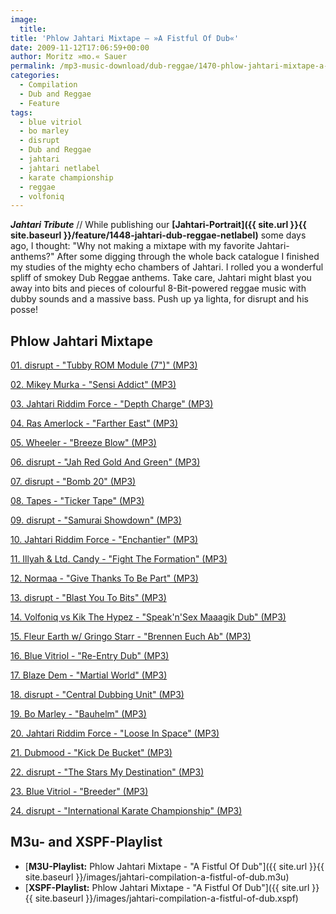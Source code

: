 ```yaml
---
image:
  title: 
title: 'Phlow Jahtari Mixtape – »A Fistful Of Dub«'
date: 2009-11-12T17:06:59+00:00
author: Moritz »mo.« Sauer
permalink: /mp3-music-download/dub-reggae/1470-phlow-jahtari-mixtape-a-fistful-of-dub
categories:
  - Compilation
  - Dub and Reggae
  - Feature
tags:
  - blue vitriol
  - bo marley
  - disrupt
  - Dub and Reggae
  - jahtari
  - jahtari netlabel
  - karate championship
  - reggae
  - volfoniq
---
```

***Jahtari Tribute*** // While publishing our **[Jahtari-Portrait]({{ site.url }}{{ site.baseurl }}/feature/1448-jahtari-dub-reggae-netlabel)** some days ago, I thought: "Why not making a mixtape with my favorite Jahtari-anthems?" After some digging through the whole back catalogue I finished my studies of the mighty echo chambers of Jahtari. I rolled you a wonderful spliff of smokey Dub Reggae anthems. Take care, Jahtari might blast you away into bits and pieces of colourful 8-Bit-powered reggae music with dubby sounds and a massive bass. Push up ya lighta, for disrupt and his posse!

<!--more-->

<!--adsense-->

## Phlow Jahtari Mixtape

[01. disrupt - "Tubby ROM Module (7")" (MP3)](http://www.archive.org/download/JTRNET03/JTRNET03-02-disrupt-Tubby_ROM_Module.mp3 "Free MP3 Reggae Download Tubby ROM Module (7)")
  
[02. Mikey Murka - "Sensi Addict" (MP3)](http://www.archive.org/download/JTRNET08/JTRNET08-01-Mikey_Murka_-_Sensi_Addict.mp3 "Free MP3 Reggae Download Sensi Addict")
  
[03. Jahtari Riddim Force - "Depth Charge" (MP3)](http://www.archive.org/download/JTRNET15/JTRNET15_B_Jahtari_Riddim_Force_-_Depth_Charge.mp3 "Free MP3 Reggae Download Depth Charge")
  
[04. Ras Amerlock - "Farther East" (MP3)](http://www.archive.org/download/JTREP04/JTREP04_01_Ras_Amerlock_avec_Baba_Jan_I_-_Farther_East.mp3 "Free MP3 Reggae Download Farther East")
  
[05. Wheeler - "Breeze Blow" (MP3)](http://www.archive.org/download/jtrnet18Wheeler-BreezeBlow/JTRNET18_A_Wheeler_-_Breeze_Blow.mp3 "Free MP3 Reggae Download Breeze Blow")
  
[06. disrupt - "Jah Red Gold And Green" (MP3)](http://www.archive.org/download/JTREP02/JTREP02-01-disrupt-JahRedGoldAndGreen.mp3 "Free MP3 Reggae Download Jah Red Gold And Green")
  
[07. disrupt - "Bomb 20" (MP3)](http://www.archive.org/download/JTREP01/JTREP01-disrupt-3-Bomb20.mp3 "Free MP3 Reggae Download Bomb 20")
  
[08. Tapes - "Ticker Tape" (MP3)](http://www.archive.org/download/JTREP06/Jtrep06_02_tickerTape.mp3 "Free MP3 Reggae Download Ticker Tape")
  
[09. disrupt - "Samurai Showdown" (MP3)](http://www.archive.org/download/JTRNET16/JTRNET16_A_disrupt_-_Samurai_Showdown.mp3 "Free MP3 Reggae Download Samurai Showdown")
  
[10. Jahtari Riddim Force - "Enchantier" (MP3)](http://www.archive.org/download/JTRNET13/JTRNET13_A_Jahtari_Riddim_Force_-_Enchantier.mp3 "Free MP3 Reggae Download Enchantier")
  
[11. Illyah & Ltd. Candy - "Fight The Formation" (MP3)](http://www.archive.org/download/JTRNET12/JTRNET12_A_Illyah_Ltd_Candy_-_Fight_The_Formation.mp3 "Free MP3 Reggae Download Fight The Formation")
  
[12. Normaa - "Give Thanks To Be Part" (MP3)](http://www.archive.org/download/JTRNET11/JTRNET11-02-Normaa_-_Give_Thanks_To_Be_Part.mp3 "Free MP3 Reggae Download Give Thanks To Be Part")
  
[13. disrupt - "Blast You To Bits" (MP3)](http://www.jahtari.org/music/sounds/Net7inch/JTR_NET10/A_disrupt_-_Blast_You_To_Bits.mp3 "Free MP3 Reggae Download Blast You To Bits")
  
[14. Volfoniq vs Kik The Hypez - "Speak'n'Sex Maaagik Dub" (MP3)](http://www.archive.org/download/JTRNET07/JTRNET07-03-Volfoniq_vs_Kik_The_Hypez_-_Speak_n_Sex_Maaagik_Dub.mp3 "Free MP3 Reggae Download Speak'n'Sex Maaagik Dub")
  
[15. Fleur Earth w/ Gringo Starr - "Brennen Euch Ab" (MP3)](http://www.archive.org/download/JTRNET14/JTRNET14_A_Fleur_Earth_Gringo_Starr_-_Brennen_Euch_Ab.mp3 "Free MP3 Reggae Download Brennen Euch Ab")
  
[16. Blue Vitriol - "Re-Entry Dub" (MP3)](http://www.archive.org/download/JTREP03/JTREP03_05_Blue_Vitriol_-_Re-Entry_Dub.mp3 "Free MP3 Reggae Download Re-Entry Dub")
  
[17. Blaze Dem - "Martial World" (MP3)](http://www.archive.org/download/JTRNET05/JTRNET05-A-Blaze_Dem_-_Martial_World.mp3 "Free MP3 Reggae Download Martial World")
  
[18. disrupt - "Central Dubbing Unit" (MP3)](http://www.archive.org/download/JTRNET04/JTRNET04-01-disrupt-Central_Dubbing_Unit.mp3 "Free MP3 Reggae Download Central Dubbing Unit")
  
[19. Bo Marley - "Bauhelm" (MP3)](http://www.archive.org/download/JTRNET06/JTRNET06-01-Bo_Marley-Bauhelm.mp3 "Free MP3 Reggae Download Bauhelm")
  
[20. Jahtari Riddim Force - "Loose In Space" (MP3)](http://www.archive.org/download/JTRNET02/JTRNET02-01-Jahtari_Riddim_Force-Loose_In_Space.mp3 "Free MP3 Reggae Download Loose In Space")
  
[21. Dubmood - "Kick De Bucket" (MP3)](http://www.archive.org/download/JTREP05/02_Dubmood_-_Kick_De_Bucket.mp3 "Free MP3 Reggae Download Kick De Bucket")
  
[22. disrupt - "The Stars My Destination" (MP3)](http://www.archive.org/download/JTRNET02/JTRNET02-02-disrupt-The_Stars_My_Destination.mp3 "Free MP3 Reggae Download The Stars My Destination")
  
[23. Blue Vitriol - "Breeder" (MP3)](http://www.archive.org/download/JTREP03/JTREP03_02_Blue_Vitriol_-_Breeder.mp3 "Free MP3 Reggae Download Breeder")
  
[24. disrupt - "International Karate Championship" (MP3)](http://www.archive.org/download/JTRNET01/JTRNET01_02.mp3 "Free MP3 Reggae Download International Karate Championship")

## M3u- and XSPF-Playlist

  * [**M3U-Playlist:** Phlow Jahtari Mixtape - "A Fistful Of Dub"]({{ site.url }}{{ site.baseurl }}/images/jahtari-compilation-a-fistful-of-dub.m3u)
  * [**XSPF-Playlist:** Phlow Jahtari Mixtape - "A Fistful Of Dub"]({{ site.url }}{{ site.baseurl }}/images/jahtari-compilation-a-fistful-of-dub.xspf)